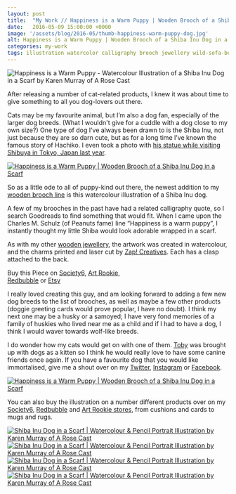 ```yaml
---
layout: post
title:  "My Work // Happiness is a Warm Puppy | Wooden Brooch of a Shiba Inu Dog in a Scarf"
date:   2016-05-09 15:00:00 +0000
image: '/assets/blog/2016-05/thumb-happiness-warm-puppy-dog.jpg'
alt: Happiness is a Warm Puppy | Wooden Brooch of a Shiba Inu Dog in a Scarf
categories: my-work
tags: illustration watercolor calligraphy brooch jewellery wild-sofa-beasts dog
---
```


![Happiness is a Warm Puppy - Watercolour Illustration of a Shiba Inu Dog in a Scarf by Karen Murray of A Rose Cast](/assets/folio/wsb/illustration-happiness-warm-puppy-dog.jpg "Happiness is a Warm Puppy - Watercolour Illustration of a Shiba Inu Dog in a Scarf by Karen Murray of @arosecast")

After releasing a number of cat-related products, I knew it was about time to give something to all you dog-lovers out there.

Cats may be my favourite animal, but I’m also a dog fan, especially of the larger dog breeds. (What I wouldn't give for a cuddle with a dog close to my own size?) One type of dog I’ve always been drawn to is the Shiba Inu, not just because they are so darn cute, but as for a long time I’ve known the famous story of Hachiko. I even took a photo with [his statue while visiting Shibuya in Tokyo, Japan last year](https://www.instagram.com/p/BFJ0WjLGFTB/).

<div class="row">
	<div class="col-md-12">
		<a href="https://www.etsy.com/listing/279563830/walnut-wood-brooch-with-an-illustration" title="Happiness is a Warm Puppy | Wooden Brooch of a Shiba Inu Dog in a Scarf"><img src="/assets/blog/2016-05/brooch-happiness-puppy-dog-01.jpg" alt="Happiness is a Warm Puppy | Wooden Brooch of a Shiba Inu Dog in a Scarf" title="Happiness is a Warm Puppy | Wooden Brooch of a Shiba Inu Dog in a Scarf by @arosecast"></a>
	</div>
</div>

So as a little ode to all of puppy-kind out there, the newest addition to my [wooden brooch line](https://www.etsy.com/shop/ARoseCast?ref=hdr_shop_menu&section_id=18187909) is this watercolour illustration of a Shiba Inu dog.

A few of my brooches in the past have had a related calligraphy quote, so I search Goodreads to find something that would fit. When I came upon the Charles M. Schulz (of Peanuts fame) line “Happiness is a warm puppy”, I instantly thought my little Shiba would look adorable wrapped in a scarf.

As with my other [wooden jewellery](https://www.etsy.com/shop/ARoseCast?ref=hdr_shop_menu&section_id=18187909), the artwork was created in watercolour, and the charms printed and laser cut by [Zap! Creatives](http://www.zapcreatives.co.uk). Each has a clasp attached to the back.

<div class="highlight">
	Buy <span class="the">this</span> Piece <span class="the">on</span> <a href="https://society6.com/product/shiba-inu-dog-in-a-scarf-with-quote-happiness-is-a-warm-puppy_print#1=45" title="Buy on Society6">Society6</a>, <span class="the"></span> <a href="http://www.artrookie.co.uk/profile_items.php?designer=ARoseCast&design=9374" title="Buy on Art Rookie">Art Rookie</a>,<br></span> <a href="http://www.redbubble.com/people/arosecast/works/21789679-shiba-inu-puppy-in-a-scarf" title="Buy on Redbubble">Redbubble</a> <span class="the">or</span> <a href="https://www.etsy.com/listing/279563830/walnut-wood-brooch-with-an-illustration" title="Etsy">Etsy</a>
</div>

I really loved creating this guy, and am looking forward to adding a few new dog breeds to the list of brooches, as well as maybe a few other products (doggie greeting cards would prove popular, I have no doubt). I think my next one may be a husky or a samoyed; I have very fond memories of a family of huskies who lived near me as a child and if I had to have a dog, I think I would waver towards wolf-like breeds.

I do wonder how my cats would get on with one of them. [Toby](https://www.instagram.com/p/BE0lTYimFRT/) was brought up with dogs as a kitten so I think he would really love to have some canine friends once again. If you have a favourite dog that you would like immortalised, give me a shout over on my [Twitter](https://twitter.com/arosecast), [Instagram](https://www.instagram.com/arosecast/) or [Facebook](https://www.facebook.com/ARoseCast/).

<div class="row">
	<div class="col-md-12">
		<a href="https://www.etsy.com/listing/279563830/walnut-wood-brooch-with-an-illustration" title="Happiness is a Warm Puppy | Wooden Brooch of a Shiba Inu Dog in a Scarf"><img src="/assets/blog/2016-05/brooch-happiness-puppy-dog-02.jpg" alt="Happiness is a Warm Puppy | Wooden Brooch of a Shiba Inu Dog in a Scarf" title="Happiness is a Warm Puppy | Wooden Brooch of a Shiba Inu Dog in a Scarf by @arosecast"></a>
	</div>
</div>

You can also buy the illustration on a number different products over on my [Society6](https://society6.com/product/shiba-inu-dog-in-a-scarf-with-quote-happiness-is-a-warm-puppy_print#1=45), [Redbubble](http://www.redbubble.com/people/arosecast/works/21789679-shiba-inu-puppy-in-a-scarf) and [Art Rookie stores](http://www.artrookie.co.uk/profile_items.php?designer=ARoseCast&design=9374), from cushions and cards to mugs and rugs.

<div class="row">
	<div class="col-md-6">
		<a href="https://society6.com/product/shiba-inu-dog-in-a-scarf-with-quote-happiness-is-a-warm-puppy_print#1=45" title="Buy Shiba Inu Dog in a Scarf as a range of products on my Society6 Store"><img src="/assets/blog/2016-05/society6-shiba-inu-puppy-pillows.jpg" alt="Shiba Inu Dog in a Scarf | Watercolour &amp; Pencil Portrait Illustration by Karen Murray of A Rose Cast" title="Pillow of Shiba Inu Dog in a Scarf | Watercolour &amp; Pencil Portrait Illustration by Karen Murray of @arosecast"></a>
	</div>
	<div class="col-md-6">
		<a href="https://society6.com/product/shiba-inu-dog-in-a-scarf-with-quote-happiness-is-a-warm-puppy_print#1=45" title="Buy Shiba Inu Dog in a Scarf as a range of products on my Society6 Store"><img src="/assets/blog/2016-05/society6-shiba-inu-puppy-phone-skins.jpg" alt="Shiba Inu Dog in a Scarf | Watercolour &amp; Pencil Portrait Illustration by Karen Murray of A Rose Cast" title="iPhone Skin of Shiba Inu Dog in a Scarf | Watercolour &amp; Pencil Portrait Illustration by Karen Murray of @arosecast"></a>
	</div>
</div>

<div class="row">
	<div class="col-md-6">
		<a href="http://www.redbubble.com/people/arosecast/works/21789679-shiba-inu-puppy-in-a-scarf" title="Buy Shiba Inu Dog in a Scarf as a range of products on my Redbubble Store"><img src="/assets/blog/2016-05/redbubble-shiba-inu-puppy-mugs.jpg" alt="Shiba Inu Dog in a Scarf | Watercolour &amp; Pencil Portrait Illustration by Karen Murray of A Rose Cast" title="Mug of Shiba Inu Dog in a Scarf | Watercolour &amp; Pencil Portrait Illustration by Karen Murray of @arosecast"></a>
	</div>
	<div class="col-md-6">
		<a href="http://www.redbubble.com/people/arosecast/works/21789679-shiba-inu-puppy-in-a-scarf" title="Buy Shiba Inu Dog in a Scarf as a range of products on my Redbubble Store"><img src="/assets/blog/2016-05/redbubble-shiba-inu-puppy-bags.jpg" alt="Shiba Inu Dog in a Scarf | Watercolour &amp; Pencil Portrait Illustration by Karen Murray of A Rose Cast" title="Tote Bag of Shiba Inu Dog in a Scarf | Watercolour &amp; Pencil Portrait Illustration by Karen Murray of @arosecast"></a>
	</div>
</div>
